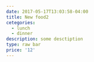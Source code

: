 ```yaml
---
date: 2017-05-17T13:03:58-04:00
title: New food2
cetegories:
  - lunch
  - dinner
description: some desctiption
type: raw bar
price: '12'
---
```

